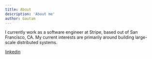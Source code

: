 ```yaml
---
title: About
description: 'About me'
author: Gautam
---
```


I currently work as a software engineer at Stripe, based out of San Francisco,
CA. My current interests are primarily around building large-scale distributed
systems.

[linkedin](https://www.linkedin.com/in/gautamraj/)
